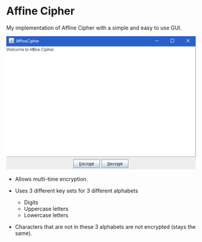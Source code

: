 # Affine Cipher

My implementation of Affine Cipher with a simple and easy to use GUI.

![ss](screenshots/ss.gif)

- Allows multi-time encryption.
- Uses 3 different key sets for 3 different alphabets

  - Digits
  - Uppercase letters
  - Lowercase letters

- Characters that are not in these 3 alphabets are not encrypted (stays the same).
